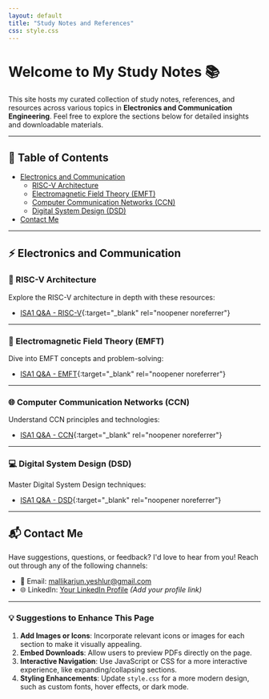 ```yaml
---
layout: default
title: "Study Notes and References"
css: style.css
---
```


# Welcome to My Study Notes 📚

This site hosts my curated collection of study notes, references, and resources across various topics in **Electronics and Communication Engineering**. Feel free to explore the sections below for detailed insights and downloadable materials.

---

## 📖 Table of Contents

- [Electronics and Communication](#electronics-and-communication)
  - [RISC-V Architecture](#risc-v-architecture)
  - [Electromagnetic Field Theory (EMFT)](#electromagnetic-field-theory-emft)
  - [Computer Communication Networks (CCN)](#computer-communication-networks-ccn)
  - [Digital System Design (DSD)](#digital-system-design-dsd)
- [Contact Me](#contact-me)

---

## ⚡ Electronics and Communication

### 🔧 RISC-V Architecture

Explore the RISC-V architecture in depth with these resources:

- [ISA1 Q&A - RISC-V](note/download2.pdf){:target="_blank" rel="noopener noreferrer"}

---

### 🌌 Electromagnetic Field Theory (EMFT)

Dive into EMFT concepts and problem-solving:

- [ISA1 Q&A - EMFT](note/download2.pdf){:target="_blank" rel="noopener noreferrer"}

---

### 🌐 Computer Communication Networks (CCN)

Understand CCN principles and technologies:

- [ISA1 Q&A - CCN](note/download2.pdf){:target="_blank" rel="noopener noreferrer"}

---

### 💻 Digital System Design (DSD)

Master Digital System Design techniques:

- [ISA1 Q&A - DSD](note/download2.pdf){:target="_blank" rel="noopener noreferrer"}

---

## 📬 Contact Me

Have suggestions, questions, or feedback? I'd love to hear from you! Reach out through any of the following channels:

- 📧 Email: [mallikarjun.yeshlur@gmail.com](mailto:mallikarjun.yeshlur@gmail.com)
- 🌐 LinkedIn: [Your LinkedIn Profile](#) *(Add your profile link)*

---

### 💡 Suggestions to Enhance This Page

1. **Add Images or Icons**: Incorporate relevant icons or images for each section to make it visually appealing.
2. **Embed Downloads**: Allow users to preview PDFs directly on the page.
3. **Interactive Navigation**: Use JavaScript or CSS for a more interactive experience, like expanding/collapsing sections.
4. **Styling Enhancements**: Update `style.css` for a more modern design, such as custom fonts, hover effects, or dark mode.
